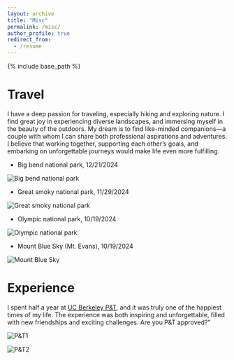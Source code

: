 ```yaml
---
layout: archive
title: "Misc"
permalink: /misc/
author_profile: true
redirect_from:
  - /resume
---
```


{% include base_path %}


Travel
======

I have a deep passion for traveling, especially hiking and exploring nature. I find great joy in experiencing diverse landscapes, and immersing myself in the beauty of the outdoors. My dream is to find like-minded companions—a couple with whom I can share both professional aspirations and adventures. I believe that working together, supporting each other’s goals, and embarking on unforgettable journeys would make life even more fulfilling.

* Big bend national park, 12/21/2024

![Big bend national park](/images/travel/big_bend.jpg)

* Great smoky national park, 11/29/2024

![Great smoky national park](/images/travel/great_smoky.jpg)

* Olympic national park, 10/19/2024

![Olympic national park](/images/travel/olympic_np.jpg)

* Mount Blue Sky (Mt. Evans), 10/19/2024

![Mount Blue Sky](/images/travel/colorado.jpg)


Experience
======

I spent half a year at [UC Berkeley P&T](https://pt.berkeley.edu/home), and it was truly one of the happiest times of my life. The experience was both inspiring and unforgettable, filled with new friendships and exciting challenges. Are you P&T approved?"

![P&T1](/images/travel/p_t_together.jpg)

![P&T2](/images/travel/p_t_3.jpg)



